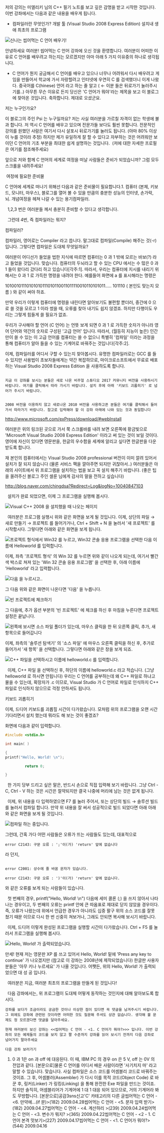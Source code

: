 

저의 강의는 미엘리키 님의 C++ 필기 노트를 보고 깊은 감명을 받고 시작한 것입니다. 
이번 강좌에서는 다음과 같은 내용을 배우게 됩니다.
* 컴파일러란 무엇인가?
개발 툴 (Visual Studio 2008 Express Edition) 설치내 생애 최초의 프로그램 

![신나는 씹어먹는 C 언어 배우기!](http://img1.daumcdn.net/thumb/R1920x0/?fname=http%3A%2F%2Fcfile25.uf.tistory.com%2Fimage%2F1271680E49E75801509943)


안녕하세요 여러분! 씹어먹는 C 언어 강좌에 오신 것을 환영합니다. 여러분이 어떠한 이유로 C 언어를 배우려고 하는지는 모르겠지만 아마 아래 5 가지 이유중의 하나로 생각됩니다.
* C 언어가 뭔지 궁금해서 
C 언어를 배우고 있으나 너무나 어려워서 다시 배우려고 
게임을 만들어서 학교에 가서 자랑할려고 
인터넷에 우연히 C 를 검색했더니 이게 나왔다. 
중국어를 C(hinese) 언어 라고 하는 줄 알고 ( ← 이분 들은 뒤로가기 눌러주시기를..) 아무튼 무슨 이유로 든지 당신은 'C 언어가 뭐야'라는 제목을 보고 이 블로그에 찾아온 것입니다. 축하합니다. 제대로 오셨군요. 


저는 누구인가요?


이 블로그의 주인 Psi 는 누구일까요? 저는 사실 여러분을 가르칠 자격이 없는 학생에 불과 합니다. 저 역시 C 언어를 배우고 있으며 전문가들 보다도 훨씬 못합니다. 전문적인 강의를 원했던 사람은 여기서 다시 살포시 뒤로가기를 눌러도 됩니다. (아마 80% 이상이 누를 것이라 추정) 하지만 제가 유일하게 잘 할 수 있다고 자부하는 것은 어려워만 보이던 C 언어의 기초 부분을 최대한 쉽게 설명하는 것입니다.  (저에 대한 자세한 프로필은 여기를 참조해주세요)

앞으로 저와 함께 C 언어의 세계로 여정을 떠날 사람들은 준비가 되었습니까? 그럼 모두 스크롤을 내려주세요!


 여정에 필요한 준비물




C 언어에 세계로 떠나기 위해선 다음과 같은 준비물이 필요합니다.1. 컴퓨터 (본체, 키보드, 모니터, 마우스), 블로그를 열어 볼 수 있을 만큼의 충분한 성능의 인터넷, 손가락, 뇌. 
개념여정을 헤쳐 나갈 수 있는 용기컴파일러. 

  1,2,3 번은 여러분들 께서 충분히 준비할 수 있다고 생각합니다. 

  그런데 4번, 즉 컴파일러는 뭐지? 

컴파일러?

컴파일러, 영어로는 Compiler 라고 씁니다. 말그대로 컴파일(Compile) 해주는 것(-r) 입니다. 그렇다면 컴파일은 도대체 무엇일까요?

여러분이 어디선가 들었을 법한 지식에 따르면 컴퓨터는 0 과 1 밖에 모르는 바보(?) 라고 들었을 것입니다. 맞습니다. 컴퓨터의 두뇌라고 할 수 있는 CPU 에서는 수 많은 0 과 1 들이 왔다리 갔다리 하고 있습니다[각주:1]. 따라서, 우리는 컴퓨터에 지시를 내리기 위해서는 0 과 1 로 가득한 명령을 내려야 한다. 예를들어 화면에 a 를 표시해라는 명령은 

10100101110101010111010110011011110010110101011..... 101110 ( 본인도 맞는지 모름 ) 와 같이 써야 하죠. 

만약 우리가 이렇게 컴퓨터에 명령을 내린다면 알아보기도 불편할 뿐더러, 중간에 0 으로 쓸 것을 모르고 1 이라 썼을 때, 오류를 찾아 내기도 쉽지 않겠죠. 하지만 다행이도 우리는 그렇게 힘들게 쓸 필요가 없죠. 

우리가 구사해야 할 언어 (C 언어) 는 언뜻 보게 되면 0 과 1 로 가득한 숫자가 아니라 영어 단어와 약간의 숫자로 구성된 '고급 언어' 입니다. 따라서, (월등히 지능이 높은) 인간만이 쓸 수 있는 이 고급 언어를 컴퓨터는 쓸 수 없으니 특별히 '컴파일' 이라는 과정을 통해 컴퓨터가 알아 들을 수 있는 기계어로 바꿔주는 것입니다[각주:2]. 

이제, 컴파일러를 어디서 구할 수 있는지 찾아봅시다. 유명한 컴파일러로는 GCC 를 들 수 있지만 사용법이 초보자들에게는 약간 복잡하므로, 마이크로소프트에서 무료로 배포하는 Visual Studio 2008 Express Edition 을 사용하도록 합니다. 

```info

지금 이 강좌를 보시는 분들은 새로 나온 비주얼 스튜디오 2017 커뮤니티 버전을 사용하시기 바랍니다. 여기를 클릭해서 따라 가시기 바랍니다. 설치 후에 아래 '키보드 괴롭히기' 로 넘어가 주시기 바랍니다.
```


```warning

2008 버전을 이용하지 않고 새로나온 2010 버전을 사용하고픈 분들은 여기를 클릭해서 들어가서 따라가기 바랍니다. 참고로 입력해야 할 이 강좌 아래에 나와 있는 것과 동일합니다
```



http://www.microsoft.com/exPress/download/#webInstall


 여러분은 위의 링크된 곳으로 가서 쭉 스크롤바를 내려 보면 오른쪽에 황금빛으로 'Microsoft Visual Studio 2008 Express Edition' 이라고 써 있는 것이 보일 것이다. 영어에 자신이 있다면 영문판을, 한글의 우수함을 세계에 알리고 싶다면 한글판을 다운받도록 합니다. 

재 본인의 컴퓨터에서는 Visual Studio 2008 professional 버전이 이미 깔려 있어서 설치가 잘 되지 않습니다 (물론 서비스 팩을 깔아주면 되지만 귀찮아서..) 여러분들은 아래의 사이트에서 위 프로그램을 설치하는 법을 보고 꼭 설치 해주기 바랍니다. (좋은 팁을 올려주신 블로그 주인 셀룬 님에게 감사의 말을 전하고 싶습니다) 

http://blog.naver.com/chingdsa?Redirect=Log&logNo=10040847103


  설치가 완료 되었으면, 이제 그 프로그램을 실행해 봅시다. 


![Visual C++ 2008 을 설치했을 때 나오는 페이지](http://img1.daumcdn.net/thumb/R1920x0/?fname=http%3A%2F%2Fcfile5.uf.tistory.com%2Fimage%2F1772EC0D49E730D9E52F97)


  여러분은 프로그램 실행시 위와 같은 화면을 보게 될 것입니다. 이제, 상단의 파일 → 새로 만들기 → 프로젝트 를 들어가거나, Ctrl + Shift + N 을 눌러서 '새 프로젝트' 를 시작합시다. 그렇다면 아래와 같은 화면을 보게 됩니다. 


![프로젝트 형식에서 Win32 를 누르고, Win32 콘솔 응용 프로그램을 선택한 다음 이름에 Helloworld 를 입력합니다. ](http://img1.daumcdn.net/thumb/R1920x0/?fname=http%3A%2F%2Fcfile25.uf.tistory.com%2Fimage%2F137F1F0C49E7312DB835E8)


이제, 좌측 '프로젝트 형식' 의 Win 32 를 누르면 위와 같이 나오게 되는데, 여기서 빨간색 박스로 쳐져 있는 'Win 32 콘솔 응용 프로그램' 을 선택한 후, 아래 이름에 'Helloworld' 라고 입력합니다. 


![다음 을 누르시고.. ](http://img1.daumcdn.net/thumb/R1920x0/?fname=http%3A%2F%2Fcfile3.uf.tistory.com%2Fimage%2F2066170E49E731A0DB13C9)


그 다음 위와 같은 화면이 나온다면 '다음' 을 누릅니다. 


![빈 프로젝트에 체크하기](http://img1.daumcdn.net/thumb/R1920x0/?fname=http%3A%2F%2Fcfile5.uf.tistory.com%2Fimage%2F14651E0E49E731D7C01A23)


 그 다음에, 추가 옵션 부분의 '빈 프로젝트' 에 체크를 하신 후 마침을 누른다면 프로젝트 설정은 끝납니다. 


![왼쪽에 보시면 소스 파일 폴더가 있는데, 마우스 클릭을 한 뒤 오른쪽 클릭, 추가, 새 항목으로 들어갑니다 ](http://img1.daumcdn.net/thumb/R1920x0/?fname=http%3A%2F%2Fcfile4.uf.tistory.com%2Fimage%2F115D1D0B49E7323A116715)


이제, 좌측의 '솔루션 탐색기' 의 '소스 파일' 에 마우스 오른쪽 클릭을 하신 후, 추가로 들어가서 '새 항목' 을 선택합니다. 그렇다면 아래와 같은 창을 보게 되죠. 


![C++ 파일을 선택하시고 이름에 helloworld.c 를 입력합니다. ](http://img1.daumcdn.net/thumb/R1920x0/?fname=http%3A%2F%2Fcfile23.uf.tistory.com%2Fimage%2F1872B00D49E732924EA76E)










  이제, C++ 파일 을 선택하신 후, 하단의 이름에 helloworld.c 라고 적습니다. (그냥 helloworld 로 하시면 안됩니다) 우리는 C 언어를 공부하는데 왜 C++ 파일로 하냐고 물을 수 있는데, 확장자가 .c 이므로, Visual Studio 가 C 언어로 파일로 인식하지 C++ 파일로 인식하지 않으므로 걱정 안하셔도 됩니다. 



키보드 괴롭히기












이제, 드디어 키보드를 괴롭힐 시간이 다가왔습니다. 모처럼 위의 프로그램을 오랜 시간 기다리면서 설치 했는데 뭐라도 해 보는 것이 좋겠죠? 

화면에 다음과 같이 입력합니다. 


```cpp
#include <stdio.h>

int main( )

{
printf("Hello, World! \n");

         return 0;

}
```

  한 가지 당부 드리고 싶은 말은, 반드시 손으로 직접 입력해 보기 바랍니다. 그냥 Ctrl - C, Ctrl - V 하는 것은 시간은 절약되지만 결국 나중에 머리에 남는 것은 없게 됩니다. 


  이제, 위 내용을 다 입력하였으면 F7 를 눌러 주어서, 또는 상단의 빌드 → 솔루션 빌드를 눌러서 컴파일 합니다. 만약 위 내용을 잘 써서 성공적으로 빌드 되었다면 아래 아래와 같은 화면을 보게 될 것입니다. 


![컴파일 하는 중입니다. ](http://img1.daumcdn.net/thumb/R1920x0/?fname=http%3A%2F%2Fcfile22.uf.tistory.com%2Fimage%2F1276C30F49E755BB9051F1)


그런데, 간혹 가다 어떤 사람들은 오류가 뜨는 사람들도 있는데, 대표적으로 

```warning
error C2143: 구문 오류 : ';'이(가) 'return' 앞에 없습니다
```



라 던지, 

```warning

error C2001: 상수에 줄 바꿈 문자가 있습니다.

error C2143: 구문 오류 : ')'이(가) 'return' 앞에 없습니다.
```


와 같은 오류를 보게 되는 사람들이 있습니다. 

  
첫 번째의 경우, printf("Hello, World! \n") 다음에 세미 콜론 (;) 을 쓰지 않아서 나타나는 경우이고, 두 번째의 오류는 printf 안에 큰 따옴표로 제대로 닫지 않았을 경우이다. 즉, 오류가 나왔는데 위에서 언급한 경우가 아니라도 십중 팔구 위의 소스 코드를 잘못 쳤기 때문 이므로 다시 한 번 신중히 쳐보거나, 그래도 안되면 복사해 보시기 바랍니다. 


  이제, 드디어 이렇게 완성된 프로그램을 실행할 시간이 다가왔습니다. Ctrl + F5 를 눌러서 프로그램을 실행해 봅시다. 


![Hello, World! 가 출력되었습니다. ](http://img1.daumcdn.net/thumb/R1920x0/?fname=http%3A%2F%2Fcfile2.uf.tistory.com%2Fimage%2F1371751449E85179051D6E)


 만세! 현재 저는 영문판 XP 를 쓰고 있어서 Hello, World! 밑에 'Press any key to continue' 가 나오겠지만 (참고로 이 강좌는 2008년에 제작되었습니다) 한글판 사용자 분들은 '아무 키나 누르세요' 가 나올 것입니다. 어쨋든, 위의 Hello, World! 가 출력되었으면 대 성 공 입니다. 


  여러분은 지금, 여러분 최초의 프로그램을 만들게 된 것입니다!


  다음 강좌에서는, 위 프로그램이 도대체 어떻게 동작하는 것인지에 대해 알아보도록 합시다. 



```warning
강좌를 보다가 조금이라도 궁금한 것이나 이상한 점이 있다면 꼭 댓글을 남겨주시기 바랍니다. 그 외에도 강좌에 관련된 것이라면 어떠한 것도 질문해 주셔도 상관 없습니다. 생각해 볼 문제도 정 모르겠다면 댓글을 달아주세요. 

현재 여러분이 보신 강좌는 <<씹어먹는 C 언어 - <1. C 언어가 뭐야?>>> 입니다. 이번 강좌의 모든 예제들의 코드를 보지 않고 짤 수준까지 강좌를 읽어 보시기 전까지 다음 강좌로 넘어가지 말아주세요 

다음 강좌 보러가기

```



1. 0 과 1은 on 과 off 에 대응된다. 이 때, IBM PC 의 경우 on 은 5 V, off 는 0V 의 전압과 같다. [본문으로]물론 C 언어를 어디서 배운 사람이라면 '사기치지 마' 라고 말할 수 있습니다. 맞습니다. 사실 컴파일은 소스 코드를 어셈블리 코드로 바꿔주는 것이죠. 그 후, 어셈블러(Assembler) 가 다시 이를 목적 코드(Object Code) 로 바꾼 후, 링커(Linker) 가 링킹(Linking) 을 통해 완전한 Exe 파일을 만드는 것이죠. 하지만 솔직히, 어셈블리어가 기계어에 1 대 1 대응 되어 있으므로, 거의 기계어라 봐도 무방합니다.  [본문으로]공감3sns신고'C' 카테고리의 다른 글씹어먹는 C 언어 - <6. 만약에...(if 문)>(182)
2009.04.28씹어먹는 C 언어 - <5. 문자 입력 받기>(182)
2009.04.27씹어먹는 C 언어 - <4. 계산하리 >(239)
2009.04.24씹어먹는 C 언어 - <3. 변수가 뭐지? >(365)
2009.04.22씹어먹는 C 언어 - <2 - 1. C 언어 본격 맛보기>(227)
2009.04.17씹어먹는 C 언어 - <1. C 언어가 뭐야?>(544)
2009.04.16

